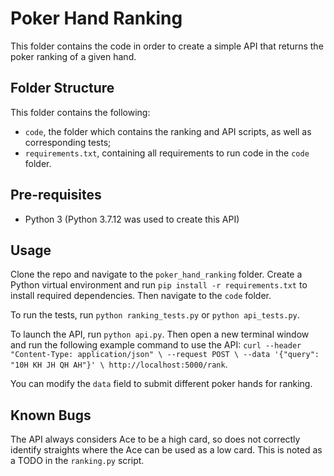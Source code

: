 # Poker Hand Ranking

This folder contains the code in order to create a simple API that returns the poker ranking of a given hand.

## Folder Structure

This folder contains the following:
- `code`, the folder which contains the ranking and API scripts, as well as corresponding tests;
- `requirements.txt`, containing all requirements to run code in the `code` folder.

## Pre-requisites
- Python 3 (Python 3.7.12 was used to create this API)

## Usage

Clone the repo and navigate to the `poker_hand_ranking` folder. Create a Python virtual environment and run `pip install -r requirements.txt` to install required dependencies. Then navigate to the `code` folder.

To run the tests, run `python ranking_tests.py` or `python api_tests.py`.

To launch the API, run `python api.py`. Then open a new terminal window and run the following example command to use the API:
`curl --header "Content-Type: application/json" \
       --request POST \
       --data '{"query": "10H KH JH QH AH"}' \
       http://localhost:5000/rank`.

You can modify the `data` field to submit different poker hands for ranking.

## Known Bugs

The API always considers Ace to be a high card, so does not correctly identify straights where the Ace can be used as a low card. This is noted as a TODO in the `ranking.py` script.
